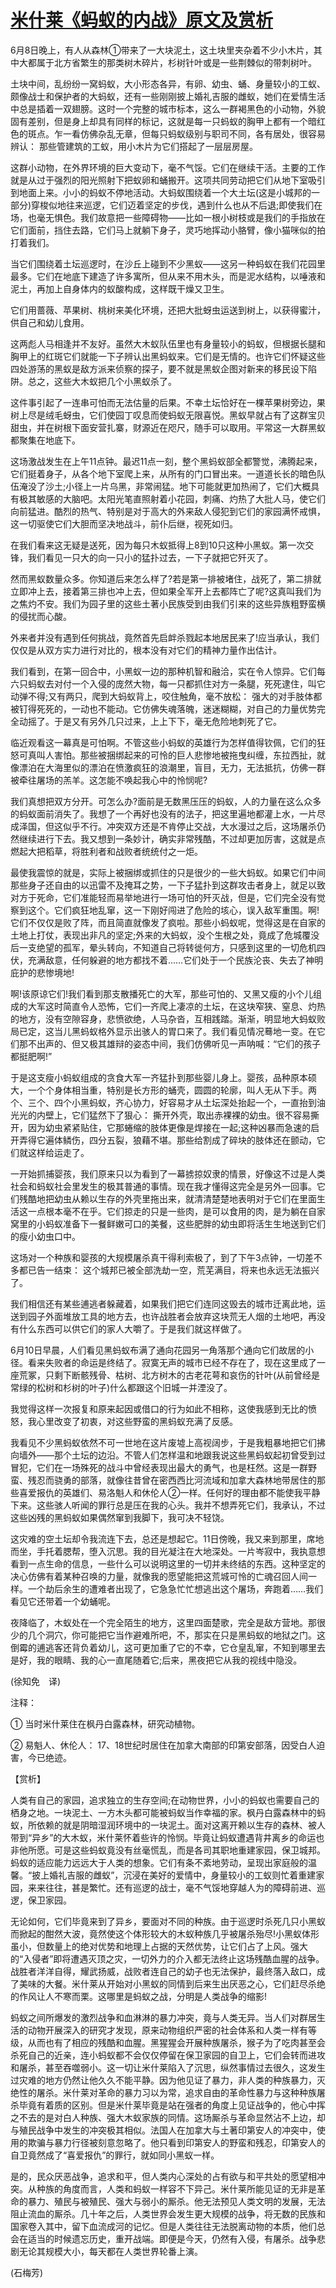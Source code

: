 # [米什莱《蚂蚁的内战》原文及赏析](https://www.vrrw.net/wx/12097.html)

6月8日晚上，有人从森林①带来了一大块泥土，这土块里夹杂着不少小木片，其中大都属于北方省繁生的那类树木碎片，杉树针叶或是一些荆棘似的带刺树叶。

土块中间，乱纷纷一窝蚂蚁，大小形态各异，有卵、幼虫、蛹、身量较小的工蚁、颇像战士和保护者的大蚂蚁，还有一些刚刚披上婚礼吉服的雌蚁，她们在爱情生活中总是插着一双翅膀。这时一个完整的城市标本，这么一群褐黑色的小动物，外貌固有差别，但是身上却具有同样的标记，这就是每一只蚂蚁的胸甲上都有一个暗红色的斑点。乍一看仿佛杂乱无章，但每只蚂蚁级别与职司不同，各有居处，很容易辨认： 那些管建筑的工蚁，用小木片为它们搭起了一层层房屋。

这群小动物，在外界环境的巨大变动下，毫不气馁。它们在继续干活。主要的工作就是从过于强烈的阳光照射下把蚁卵和蛹搬开。这项共同劳动把它们从地下室吸引到地面上来。小小的蚂蚁不停地活动。大蚂蚁围绕着一个大土坛(这是小城邦的一部分)穿梭似地往来巡逻，它们迈着坚定的步伐，遇到什么也从不后退;即使我们在场，也毫无惧色。我们故意把一些障碍物——比如一根小树枝或是我们的手指放在它们面前，挡住去路，它们马上就躺下身子，灵巧地挥动小胳臂，像小猫咪似的拍打着我们。

当它们围绕着土坛巡逻时，在沙丘上碰到不少黑蚁——这另一种蚂蚁在我们花园里最多。它们在地底下建造了许多寓所，但从来不用木头，而是泥水结构，以唾液和泥土，再加上自身体内的蚁酸构成，这样既干燥又卫生。

它们用蔷薇、苹果树、桃树来美化环境，还把大批蚜虫运送到树上，以获得蜜汁，供自己和幼儿食用。



这两彪人马相逢并不友好。虽然大木蚁队伍里也有身量较小的蚂蚁，但根据长腿和胸甲上的红斑它们就能一下子辨认出黑蚂蚁来。它们是无情的。也许它们怀疑这些四处游荡的黑蚁是敌方派来侦察的探子，要不就是黑蚁企图对新来的移民设下陷阱。总之，这些大木蚁把几个小黑蚁杀了。

这件事引起了一连串可怕而无法估量的后果。不幸土坛恰好在一棵苹果树旁边，果树上尽是绒毛蚜虫，它们使园丁叹息而使蚂蚁无限喜悦。黑蚁早就占有了这群宝贝甜虫，并在树根下面安营扎寨，财源近在咫尺，随手可以取用。平常这一大群黑蚁都聚集在地底下。

这场激战发生在上午11点钟。最迟11点一刻，整个黑蚂蚁部全都警觉，沸腾起来，它们挺着身子，从各个地下室爬上来，从所有的门口冒出来。一道道长长的暗色队伍淹没了沙土;小径上一片乌黑，非常闹猛。地下可能就更加热闹了，它们大概具有极其敏感的大脑吧。太阳光笔直照射着小花园，刺痛、灼热了大批人马，使它们向前猛进。酷烈的热气、特别是对于高大的外来敌人侵犯到它们的家园满怀戒惧，这一切驱使它们大胆而坚决地战斗，前仆后继，视死如归。

在我们看来这无疑是送死，因为每只木蚁抵得上8到10只这种小黑蚁。第一次交锋，我们看见一只大的向一只小的猛扑过去，一下子就把它歼灭了。

然而黑蚁数量众多。你知道后来怎么样了?若是第一排被堵住，战死了，第二排就立即冲上去，接着第三排也冲上去，但如果全军开上去都阵亡了呢?这真叫我们为之焦灼不安。我们为园子里的这些土著小民族受到由我们引来的这些异族粗野蛮横的侵扰而心酸。

外来者并没有遇到任何挑战，竟然首先启衅杀戮起本地居民来了!应当承认，我们仅仅是从双方实力进行对比的，根本没有对它们的精神力量作出估计。

我们看到，在第一回合中，小黑蚁一边的那种机智和融洽，实在令人惊异。它们每六只蚂蚁去对付一个入侵的庞然大物，每一只都抓住对方一条腿，死死逮住，叫它动弹不得;又有两只，爬到大蚂蚁背上，咬住触角，毫不放松： 强大的对手肢体都被钉得死死的，一动也不能动。它仿佛失魂落魄，迷迷糊糊，对自己的力量优势完全动摇了。于是又有另外几只过来，上上下下，毫无危险地刺死了它。

临近观看这一幕真是可怕啊。不管这些小蚂蚁的英雄行为怎样值得钦佩，它们的狂怒可真叫人害怕。那些被捆绑起来的可怜的巨人悲惨地被拖曳纠缠，东拉西扯，就像漂泊在大海里似的漂泊在愤激疯狂的浪潮里，盲目，无力，无法抵抗，仿佛一群被牵往屠场的羔羊。这怎能不唤起我心中的怜悯呢?

我们真想把双方分开。可怎么办?面前是无数黑压压的蚂蚁，人的力量在这么众多的蚂蚁面前消失了。我想了一个再好也没有的法子，把这里遍地都灌上水，一片尽成泽国，但这似乎不行。冲突双方还是不肯停止交战，大水漫过之后，这场屠杀仍然继续进行下去。我又想到一条妙计，确实非常残酷，不过却更加厉害，这就是点燃起大把稻草，将胜利者和战败者统统付之一炬。

最使我震惊的就是，实际上被捆绑或抓住的只是很少的一些大蚂蚁。如果它们中间那些身子还自由的以迅雷不及掩耳之势，一下子猛扑到这群攻击者身上，就足以致对方于死命，它们准能轻而易举地进行一场可怕的歼灭战，但是，它们完全没有觉察到这个。它们疯狂地乱窜，这一下刚好闯进了危险的垓心，误入敌军重围。啊!它们不仅仅是败了阵，而且简直就像发了疯啦。那些小蚂蚁呢，觉得这是在自家的土地上打仗，表现出非凡的坚定;外来的大蚂蚁，没个生根之处，竟成了危城覆没后一支绝望的孤军，晕头转向，不知道自己将转徙何方，只感到这里的一切危机四伏，充满敌意，任何躲避的地方都找不着……它们处于一个民族沦丧、失去了神明庇护的悲惨境地!

啊!该原谅它们!我们看到那支散播死亡的大军，那些可怕的、又黑又瘦的小个儿组成的大军这时简直令人恐怖，它们一齐爬上凄凉的土坛，在这块窄狭、窒息、灼热的地方，没有空隙容身，悲愤欲绝，人马杂沓，互相践踏。渐渐，明显地大蚂蚁败局已定，这当儿黑蚂蚁格外显示出骇人的胃口来了。我们看见情况蓦地一变。在它们那不出声的、但又极其雄辩的姿态中间，我们仿佛听见一声呐喊：“它们的孩子都挺肥啊!”

于是这支瘦小蚂蚁组成的贪食大军一齐猛扑到那些婴儿身上。婴孩，品种原本硕大，一个个身体相当重，特别是长方形的蛹壳，圆圆的轮廓，叫人无从下手。两个、三个、四个小黑蚂蚁，齐心协力，好容易才从土坛深处抬起一个，一直抬到油光光的内壁上，它们猛然下了狠心： 撕开外壳，取出赤裸裸的幼虫。很不容易撕开，因为幼虫紧紧贴住，它那蜷缩的肢体更像是焊接在一起;这种凶暴而急速的启开弄得它遍体鳞伤，四分五裂，狼藉不堪。那些给割成了碎块的肢体还在颤动，它们就这样给运走了。

一开始抓捕婴孩，我们原来只以为看到了一幕掳掠奴隶的情景，好像这不过是人类社会和蚂蚁社会里发生的极其普通的事情。现在我才懂得这完全是另外一回事。它们残酷地把幼虫从赖以生存的外壳里拖出来，就清清楚楚地表明对于它们在里面生活这一点根本毫不在乎。它们掠走的只是一些肉，是可以食用的肉，是为躺在自家窝里的小蚂蚁准备下一餐鲜嫩可口的美餐，这些肥胖的幼虫即将活生生地送到它们的瘦小幼虫口中。

这场对一个种族和婴孩的大规模屠杀真干得利索极了，到了下午3点钟，一切差不多都已告一结束： 这个城邦已被全部洗劫一空，荒芜满目，将来也永远无法振兴了。

我们相信还有某些逋逃者躲藏着，如果我们把它们连同这毁去的城市迁离此地，运送到园子外面堆放工具的地方去，也许战胜者会放弃这块荒无人烟的土地吧，再没有什么东西可以供它们的家人大嚼了。于是我们就这样做了。

6月10日早晨，人们看见黑蚂蚁布满了通向花园另一角落那个通向它们故居的小径。看来失败者的命运是终结了。寂寞无声的城市已经不存在了，现在这里成了一座荒冢，只剩下断骸残骨、枯树、北方树木的古老花萼和哀伤的针叶(从前曾经是常绿的松树和杉树的叶子)什么都跟这个旧城一并湮没了。

我觉得这样一次报复和原来起因或借口的行为如此不相称，这使我感到无比的愤怒，我心里改变了初衷，对这些野蛮的黑蚂蚁充满了反感。

我看见不少黑蚂蚁依然不可一世地在这片废墟上高视阔步，于是我粗暴地把它们拂向墙外——那个土坛的边沿。不管人们怎样温和地跟我说这些黑蚂蚁起初曾受到过冒犯，它们在一场殊死的战斗中曾经表现出最大的勇气，也是枉然。这是一群野蛮、残忍而骁勇的部落，就像往昔曾在密西西比河流域和加拿大森林地带居住的那些喜爱报仇的英雄们、易洛魁人和休伦人②一样。任何好的理由都不能使我平静下来。这些骇人听闻的罪行总是压在我的心头。我并不想弄死它们，我承认，不过这些凶残的黑蚂蚁如果偶然窜到我脚下，我可决不轻饶。

这灾难的空土坛却令我流连下去，总还是想起它。11日傍晚，我又来到那里，席地而坐，手托着腮帮，堕入沉思。我的目光凝注在大地深处。一片岑寂中，我执意想看到一点生命的信息，一些什么可以说明这里的一切并未终结的东西。这种坚定的决心仿佛有着某种召唤的力量，就像我的愿望能把这荒城可怜的亡魂召回人间一样。一个劫后余生的遭难者出现了，它急急忙忙想逃出这个屠场，奔跑着……我们看见它还带着一个幼蛹呢。

夜降临了，木蚁处在一个完全陌生的地方，这里四面楚歌，完全是敌方营地。那很少的几个洞穴，你可能把它当作避难所吧，不，那实在只是黑蚂蚁的地狱之门。这倒霉的逋逃客还背负着幼儿，这可更加重了它的不幸，它仓皇乱窜，不知到哪里去是好，我的眼睛、我的心一直尾随着它;后来，黑夜把它从我的视线中隐没。

(徐知免　译)

注释：

① 当时米什莱住在枫丹白露森林，研究动植物。

② 易魁人、休伦人： 17、18世纪时居住在加拿大南部的印第安部落，因受白人迫害，今已绝迹。

【赏析】

人类有自己的家园，追求独立的生存空间;在动物世界，小小的蚂蚁也需要自己的栖身之地。一块泥土、一方木头都可能被蚂蚁当作幸福的家。枫丹白露森林中的蚂蚁，所依赖的就是阴暗湿润环境中的一块泥土。面对这离开赖以生存的森林、被人带到“异乡”的大木蚁，米什莱怀着些许的怜悯。毕竟让蚂蚁遭遇背井离乡的命运也非他所愿。可是这些蚂蚁竟没有丝毫慌乱，而是各司其职地重建家园，保卫城邦。蚂蚁的适应能力远远大于人类的想象。它们有条不紊地劳动，呈现出家庭般的温馨。“披上婚礼吉服的雌蚁”，沉浸在美好的爱情中，身量较小的工蚁则忙着重建家园，来来往往，甚是繁忙。还有巡逻的战士，毫不气馁地穿越人为的障碍前进、巡逻，保卫家园。

无论如何，它们毕竟来到了异乡，要面对不同的种族。由于巡逻时杀死几只小黑蚁而掀起的酣然大波，竟然使这个体形较大的木蚁种族几乎被屠杀殆尽!小黑蚁体形虽小，但数量上的绝对优势和地理上占据的天然优势，让它们占了上风。强大的“入侵者”即将遭遇灭顶之灾，一切外力的介入都无法终止这场残酷血腥的战争。战胜者洋洋自得，耀武扬威，战败者连自己的幼子也无法保护，最终落入敌口，成了美味的大餐。米什莱从开始对小黑蚁的同情到后来生出厌恶之心，它们赶尽杀绝的作风让人不寒而栗。这哪里是蚂蚁之战，分明是人类战争的缩影!

蚂蚁之间所爆发的激烈战争和血淋淋的暴力冲突，竟与人类无异。当人们对群居生活的动物开展深入的研究才发现，原来动物组织严密的社会体系和人类一样有等级，从而也有了相应的残酷和血腥。黑猩猩会开展种族屠杀，猴子为了吃肉甚至会杀死自己的近亲，连小蚂蚁都不会仅仅停留在保卫家园的自卫上，它们会转而进攻和屠杀，甚至吞噬弱小。这一切让米什莱陷入了沉思，纵然事情过去很久，这发生过灾难的地方仍然让他久久不能平静。因为他见证了暴力，非人类的种族暴力，灭绝性的屠杀。米什莱对革命的暴力习以为常，追求自由的革命性暴力与这种种族屠杀毕竟有着质的区别。但是米什莱毕竟是站在强者的角度上见证战争的，他心中挥之不去的是对白人种族、强大木蚁家族的同情。这场厮杀与革命显然沾不上边，却与殖民战争中发生的冲突极其相似。法国人在加拿大与土著印第安人的冲突中，使用的欺骗与暴力行径被刻意忽略了。他只看到印第安人的野蛮和残忍，印第安人的自卫竟然成了“喜爱报仇”的罪行，就如同小黑蚁一样。

是的，民众厌恶战争，追求和平，但人类内心深处的占有欲与和平共处的愿望相冲突。从种族的角度而言，人类和蚂蚁一样容不下异己。米什莱所能见证的无非是革命的暴力、殖民与被殖民、强大与弱小的厮杀。他无法预见人类文明的发展，无法阻止流血的厮杀。几十年之后，人类世界会发生更大规模的战争，将无数的民族和国家卷入其中，留下血流成河的记忆。但是人类往往无法脱离动物的本质，他们总会在适当的时候遗忘历史，重开战端。即便是今天，仍然有入侵，有屠杀。战争悲剧无论其规模大小，每天都在人类世界轮番上演。

(石梅芳)

